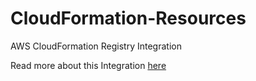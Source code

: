 # CloudFormation-Resources

AWS CloudFormation Registry Integration

Read more about this Integration [here](https://www.gremlin.com/blog/announcing-gremlin-using-aws-cloudformation-public-registry/)
